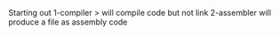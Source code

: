 Starting out
1-compiler > will compile code but not link
2-assembler will produce a file as assembly code

